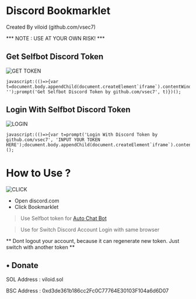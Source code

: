 # Discord Bookmarklet

Created By viloid (github.com/vsec7)

*** NOTE : USE AT YOUR OWN RISK! ***

## Get Selfbot Discord Token
![GET TOKEN](https://i.ibb.co/zQxbc6M/bookmarklet1.jpg)
```
javascript:(()=>{var t=document.body.appendChild(document.createElement`iframe`).contentWindow.localStorage.token.replace(/["]+/g, '');prompt('Get Selfbot Discord Token by github.com/vsec7', t)})();
```

## Login With Selfbot Discord Token
![LOGIN](https://i.ibb.co/0QTr1Gm/bookmarklet2.jpg)
```
javascript:(()=>{var t=prompt('Login With Discord Token by github.com/vsec7', 'INPUT YOUR TOKEN HERE');document.body.appendChild(document.createElement`iframe`).contentWindow.localStorage.token=`"${t}"`;location.href='/channels/@me'})();
```

# How to Use ?
![CLICK](https://i.ibb.co/ZHSFWHn/click.jpg)

- Open discord.com
- Click Bookmarklet

> Use Selfbot token for [Auto Chat Bot](https://github.com/vsec7/DiscordSelfbot)

> Use for Switch Discord Account Login with same browser

** Dont logout your account, because it can regenerate new token. Just switch with another token **

## • Donate

SOL Address : viloid.sol

BSC Address : 0xd3de361b186cc2Fc0C77764E30103F104a6d6D07
